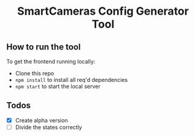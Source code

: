 <h1 align="center">SmartCameras Config Generator Tool</h1>


## How to run the tool

To get the frontend running locally:

- Clone this repo
- `npm install` to install all req'd dependencies
- `npm start` to start the local server

## Todos

- [x] Create alpha version
- [ ] Divide the states correctly
